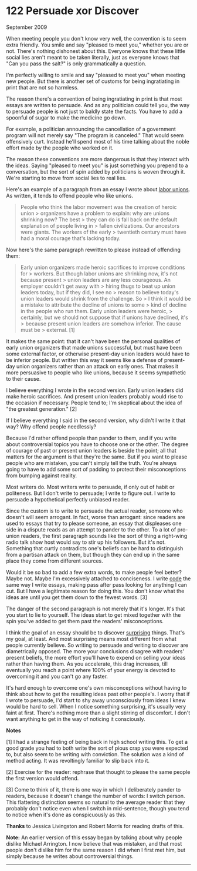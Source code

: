 # 122 Persuade xor Discover


  
 
  
 September 2009   
  
 When meeting people you don't know very well, the convention is to seem extra friendly. You smile and say "pleased to meet you," whether you are or not. There's nothing dishonest about this. Everyone knows that these little social lies aren't meant to be taken literally, just as everyone knows that "Can you pass the salt?" is only grammatically a question.   
  
 I'm perfectly willing to smile and say "pleased to meet you" when meeting new people. But there is another set of customs for being ingratiating in print that are not so harmless.   
  
 The reason there's a convention of being ingratiating in print is that most essays are written to persuade. And as any politician could tell you, the way to persuade people is not just to baldly state the facts. You have to add a spoonful of sugar to make the medicine go down.   
  
 For example, a politician announcing the cancellation of a government program will not merely say "The program is canceled." That would seem offensively curt. Instead he'll spend most of his time talking about the noble effort made by the people who worked on it.   
  
 The reason these conventions are more dangerous is that they interact with the ideas. Saying "pleased to meet you" is just something you prepend to a conversation, but the sort of spin added by politicians is woven through it. We're starting to move from social lies to real lies.   
  
 Here's an example of a paragraph from an essay I wrote about [labor unions](unions.html). As written, it tends to offend people who like unions.   
  
 > People who think the labor movement was the creation of heroic union > organizers have a problem to explain: why are unions shrinking now? The best > they can do is fall back on the default explanation of people living in > fallen civilizations. Our ancestors were giants. The workers of the early > twentieth century must have had a moral courage that's lacking today. 

 Now here's the same paragraph rewritten to please instead of offending them: 

 > Early union organizers made heroic sacrifices to improve conditions for > workers. But though labor unions are shrinking now, it's not because present > union leaders are any less courageous. An employer couldn't get away with > hiring thugs to beat up union leaders today, but if they did, I see no > reason to believe today's union leaders would shrink from the challenge. So > I think it would be a mistake to attribute the decline of unions to some > kind of decline in the people who run them. Early union leaders were heroic, > certainly, but we should not suppose that if unions have declined, it's > because present union leaders are somehow inferior. The cause must be > external. [1] 

 It makes the same point: that it can't have been the personal qualities of early union organizers that made unions successful, but must have been some external factor, or otherwise present-day union leaders would have to be inferior people. But written this way it seems like a defense of present-day union organizers rather than an attack on early ones. That makes it more persuasive to people who like unions, because it seems sympathetic to their cause.   
  
 I believe everything I wrote in the second version. Early union leaders did make heroic sacrifices. And present union leaders probably would rise to the occasion if necessary. People tend to; I'm skeptical about the idea of "the greatest generation." [2]   
  
 If I believe everything I said in the second version, why didn't I write it that way? Why offend people needlessly?   
  
 Because I'd rather offend people than pander to them, and if you write about controversial topics you have to choose one or the other. The degree of courage of past or present union leaders is beside the point; all that matters for the argument is that they're the same. But if you want to please people who are mistaken, you can't simply tell the truth. You're always going to have to add some sort of padding to protect their misconceptions from bumping against reality.   
  
 Most writers do. Most writers write to persuade, if only out of habit or politeness. But I don't write to persuade; I write to figure out. I write to persuade a hypothetical perfectly unbiased reader.   
  
 Since the custom is to write to persuade the actual reader, someone who doesn't will seem arrogant. In fact, worse than arrogant: since readers are used to essays that try to please someone, an essay that displeases one side in a dispute reads as an attempt to pander to the other. To a lot of pro-union readers, the first paragraph sounds like the sort of thing a right-wing radio talk show host would say to stir up his followers. But it's not. Something that curtly contradicts one's beliefs can be hard to distinguish from a partisan attack on them, but though they can end up in the same place they come from different sources.   
  
 Would it be so bad to add a few extra words, to make people feel better? Maybe not. Maybe I'm excessively attached to conciseness. I write [code](power.html) the same way I write essays, making pass after pass looking for anything I can cut. But I have a legitimate reason for doing this. You don't know what the ideas are until you get them down to the fewest words. [3]   
  
 The danger of the second paragraph is not merely that it's longer. It's that you start to lie to yourself. The ideas start to get mixed together with the spin you've added to get them past the readers' misconceptions.   
  
 I think the goal of an essay should be to discover [surprising](essay.html) things. That's my goal, at least. And most surprising means most different from what people currently believe. So writing to persuade and writing to discover are diametrically opposed. The more your conclusions disagree with readers' present beliefs, the more effort you'll have to expend on selling your ideas rather than having them. As you accelerate, this drag increases, till eventually you reach a point where 100% of your energy is devoted to overcoming it and you can't go any faster.   
  
 It's hard enough to overcome one's own misconceptions without having to think about how to get the resulting ideas past other people's. I worry that if I wrote to persuade, I'd start to shy away unconsciously from ideas I knew would be hard to sell. When I notice something surprising, it's usually very faint at first. There's nothing more than a slight stirring of discomfort. I don't want anything to get in the way of noticing it consciously.   
  
 
  
 
  
 
  
 
  
 
  
 
  
 **Notes**   
  
 [1] I had a strange feeling of being back in high school writing this. To get a good grade you had to both write the sort of pious crap you were expected to, but also seem to be writing with conviction. The solution was a kind of method acting. It was revoltingly familiar to slip back into it.   
  
 [2] Exercise for the reader: rephrase that thought to please the same people the first version would offend.   
  
 [3] Come to think of it, there is one way in which I deliberately pander to readers, because it doesn't change the number of words: I switch person. This flattering distinction seems so natural to the average reader that they probably don't notice even when I switch in mid-sentence, though you tend to notice when it's done as conspicuously as this.   
  
  **Thanks** to Jessica Livingston and Robert Morris for reading drafts of this.   
  
  **Note:** An earlier version of this essay began by talking about why people dislike Michael Arrington. I now believe that was mistaken, and that most people don't dislike him for the same reason I did when I first met him, but simply because he writes about controversial things.   
  
 
  
 
  
 
  
 

 
* * *
 

 

